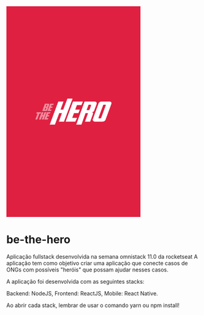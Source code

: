 <img src="/mobile/assets/splash.png" height="550" width="350">

# be-the-hero
Aplicação fullstack desenvolvida na semana omnistack 11.0 da rocketseat
A aplicação tem como objetivo criar uma aplicação que conecte casos de ONGs com
possíveis "heróis" que possam ajudar nesses casos.

A aplicação foi desenvolvida com as seguintes stacks:

Backend: NodeJS,
Frontend: ReactJS,
Mobile: React Native.

Ao abrir cada stack, lembrar de usar o comando yarn ou npm install!
